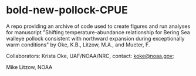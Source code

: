 # bold-new-pollock-CPUE

A repo providing an archive of code used to create figures and run analyses for manuscript "Shifting temperature-abundance relationship for Bering Sea walleye pollock consistent with northward expansion during exceptionally warm conditions" by Oke, K.B., Litzow, M.A., and Mueter, F.

Collaborators:
Krista Oke, UAF/NOAA/NRC, contact: koke@noaa.gov;

Mike Litzow, NOAA
